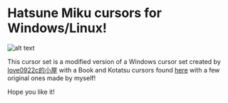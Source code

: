 # Hatsune Miku cursors for Windows/Linux!

![alt text](https://github.com/supermariofps/hatsune-miku-linux-cursors/blob/main/thumb.png?raw=true)

This cursor set is a modified version of a Windows cursor set created by [love0922c的小屋](https://home.gamer.com.tw/creationDetail.php?sn=1760192) with a Book and Kotatsu cursors found [here](https://paradise-cheaters.blogspot.com/2014/09/software-cursor-hatsune-miku-pack.html) with a few original ones made by myself!

Hope you like it!
